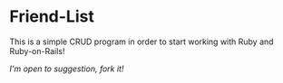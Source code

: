 # Friend-List
This is a simple CRUD program in order to start working with Ruby and Ruby-on-Rails!

*I'm open to suggestion, fork it!*

